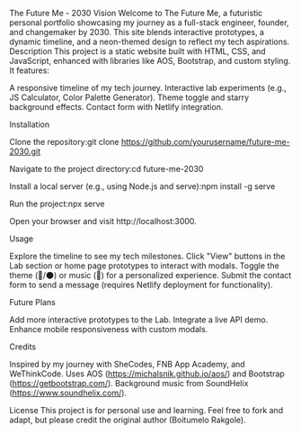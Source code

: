 The Future Me - 2030 Vision
Welcome to The Future Me, a futuristic personal portfolio showcasing my journey as a full-stack engineer, founder, and changemaker by 2030. This site blends interactive prototypes, a dynamic timeline, and a neon-themed design to reflect my tech aspirations.
Description
This project is a static website built with HTML, CSS, and JavaScript, enhanced with libraries like AOS, Bootstrap, and custom styling. It features:

A responsive timeline of my tech journey.
Interactive lab experiments (e.g., JS Calculator, Color Palette Generator).
Theme toggle and starry background effects.
Contact form with Netlify integration.

Installation

Clone the repository:git clone https://github.com/yourusername/future-me-2030.git


Navigate to the project directory:cd future-me-2030


Install a local server (e.g., using Node.js and serve):npm install -g serve


Run the project:npx serve


Open your browser and visit http://localhost:3000.

Usage

Explore the timeline to see my tech milestones.
Click "View" buttons in the Lab section or home page prototypes to interact with modals.
Toggle the theme (🌙/🌑) or music (🎵) for a personalized experience.
Submit the contact form to send a message (requires Netlify deployment for functionality).

Future Plans

Add more interactive prototypes to the Lab.
Integrate a live API demo.
Enhance mobile responsiveness with custom modals.

Credits

Inspired by my journey with SheCodes, FNB App Academy, and WeThinkCode.
Uses AOS (https://michalsnik.github.io/aos/) and Bootstrap (https://getbootstrap.com/).
Background music from SoundHelix (https://www.soundhelix.com/).

License
This project is for personal use and learning. Feel free to fork and adapt, but please credit the original author (Boitumelo Rakgole).